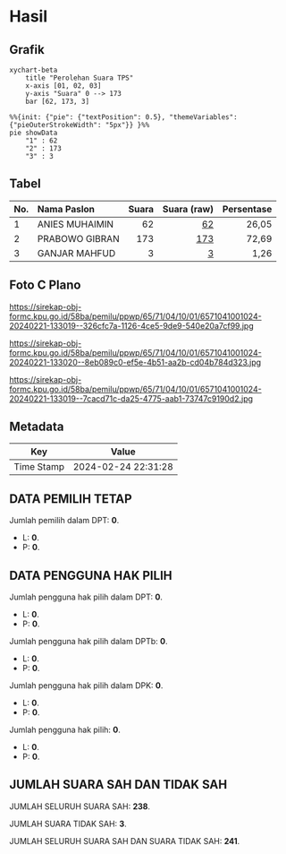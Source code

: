 # Hasil

## Grafik

```mermaid
xychart-beta
    title "Perolehan Suara TPS"
    x-axis [01, 02, 03]
    y-axis "Suara" 0 --> 173
    bar [62, 173, 3]
```

```mermaid
%%{init: {"pie": {"textPosition": 0.5}, "themeVariables": {"pieOuterStrokeWidth": "5px"}} }%%
pie showData
    "1" : 62
    "2" : 173
    "3" : 3
```

## Tabel

| No. | Nama Paslon    | Suara | Suara (raw) | Persentase |
|:--- |:-------------- | -----:| -----------:| ----------:|
| 1   | ANIES MUHAIMIN | 62    | [62][p-1]   | 26,05      |
| 2   | PRABOWO GIBRAN | 173   | [173][p-2]  | 72,69      |
| 3   | GANJAR MAHFUD  | 3     | [3][p-3]    | 1,26       |


[p-1]: https://github.com/gigit-pemilu/pemilu-2024-65-kalimantan-utara/blob/main/pilpres/hitung-suara/sub/65-kalimantan-utara/sub/71-kota-tarakan/sub/04-tarakan-utara/sub/1001-juata-laut/sub/024-tps/sub/paslon-1.txt
[p-2]: https://github.com/gigit-pemilu/pemilu-2024-65-kalimantan-utara/blob/main/pilpres/hitung-suara/sub/65-kalimantan-utara/sub/71-kota-tarakan/sub/04-tarakan-utara/sub/1001-juata-laut/sub/024-tps/sub/paslon-2.txt
[p-3]: https://github.com/gigit-pemilu/pemilu-2024-65-kalimantan-utara/blob/main/pilpres/hitung-suara/sub/65-kalimantan-utara/sub/71-kota-tarakan/sub/04-tarakan-utara/sub/1001-juata-laut/sub/024-tps/sub/paslon-3.txt

## Foto C Plano

https://sirekap-obj-formc.kpu.go.id/58ba/pemilu/ppwp/65/71/04/10/01/6571041001024-20240221-133019--326cfc7a-1126-4ce5-9de9-540e20a7cf99.jpg

https://sirekap-obj-formc.kpu.go.id/58ba/pemilu/ppwp/65/71/04/10/01/6571041001024-20240221-133020--8eb089c0-ef5e-4b51-aa2b-cd04b784d323.jpg

https://sirekap-obj-formc.kpu.go.id/58ba/pemilu/ppwp/65/71/04/10/01/6571041001024-20240221-133019--7cacd71c-da25-4775-aab1-73747c9190d2.jpg


## Metadata

| Key        | Value               |
| ---------- | ------------------- |
| Time Stamp | 2024-02-24 22:31:28 |


## DATA PEMILIH TETAP

Jumlah pemilih dalam DPT: **0**.
 * L: **0**.
 * P: **0**.

## DATA PENGGUNA HAK PILIH

Jumlah pengguna hak pilih dalam DPT: **0**.
 * L: **0**.
 * P: **0**.

Jumlah pengguna hak pilih dalam DPTb: **0**.
 * L: **0**.
 * P: **0**.

Jumlah pengguna hak pilih dalam DPK: **0**.
 * L: **0**.
 * P: **0**.

Jumlah pengguna hak pilih: **0**.
 * L: **0**.
 * P: **0**.

## JUMLAH SUARA SAH DAN TIDAK SAH

JUMLAH SELURUH SUARA SAH: **238**.

JUMLAH SUARA TIDAK SAH: **3**.

JUMLAH SELURUH SUARA SAH DAN SUARA TIDAK SAH: **241**.



